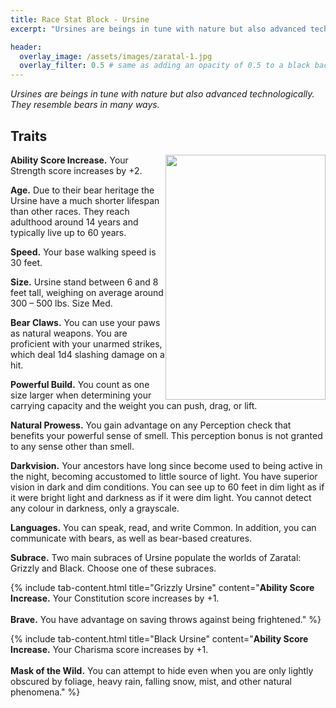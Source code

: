 ```yaml
---
title: Race Stat Block - Ursine
excerpt: "Ursines are beings in tune with nature but also advanced technologically. They resemble bears in many ways."

header:
  overlay_image: /assets/images/zaratal-1.jpg
  overlay_filter: 0.5 # same as adding an opacity of 0.5 to a black background
---
```


*Ursines are beings in tune with nature but also advanced technologically. They resemble bears in many ways.*

## Traits
<img style="float: right; width: 256px; height: 392.25px;" src="/sen/assets/images/ursine-1.jpg">

**Ability Score Increase.** Your Strength score increases by +2.

**Age.** Due to their bear heritage the Ursine have a much shorter lifespan than other races. They reach adulthood around 14 years and typically live up to 60 years.

**Speed.** Your base walking speed is 30 feet.

**Size.** Ursine stand between 6 and 8 feet tall, weighing on average around 300 – 500 lbs. Size Med.

**Bear Claws.** You can use your paws as natural weapons. You are proficient with your unarmed strikes, which deal 1d4 slashing damage on a hit.

**Powerful Build.** You count as one size larger when determining your carrying capacity and the weight you can push, drag, or lift.

**Natural Prowess.** You gain advantage on any Perception check that benefits your powerful sense of smell. This perception bonus is not granted to any sense other than smell.

**Darkvision.** Your ancestors have long since become used to being active in the night, becoming accustomed to little source of light. You have superior vision in dark and dim conditions. You can see up to 60 feet in dim light as if it were bright light and darkness as if it were dim light. You cannot detect any colour in darkness, only a grayscale.

**Languages.** You can speak, read, and write Common. In addition, you can communicate with bears, as well as bear-based creatures.

**Subrace.** Two main subraces of Ursine populate the worlds of Zaratal: Grizzly and Black. Choose one of these subraces.

{% include tab-content.html title="Grizzly Ursine" content="<b>Ability Score Increase.</b> Your Constitution score increases by +1.<br><br><b>Brave.</b> You have advantage on saving throws against being frightened." %}

{% include tab-content.html title="Black Ursine" content="<b>Ability Score Increase.</b> Your Charisma score increases by +1.<br><br><b>Mask of the Wild.</b> You can attempt to hide even when you are only lightly obscured by foliage, heavy rain, falling snow, mist, and other natural phenomena." %}